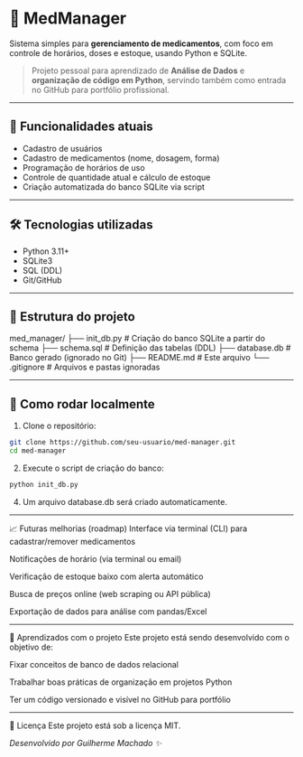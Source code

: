 # 💊 MedManager

Sistema simples para **gerenciamento de medicamentos**, com foco em controle de horários, doses e estoque, usando Python e SQLite.

> Projeto pessoal para aprendizado de **Análise de Dados** e **organização de código em Python**, servindo também como entrada no GitHub para portfólio profissional.

---

## 📌 Funcionalidades atuais

- Cadastro de usuários
- Cadastro de medicamentos (nome, dosagem, forma)
- Programação de horários de uso
- Controle de quantidade atual e cálculo de estoque
- Criação automatizada do banco SQLite via script

---

## 🛠️ Tecnologias utilizadas

- Python 3.11+
- SQLite3
- SQL (DDL)
- Git/GitHub

---

## 📁 Estrutura do projeto

med_manager/
├── init_db.py # Criação do banco SQLite a partir do schema
├── schema.sql # Definição das tabelas (DDL)
├── database.db # Banco gerado (ignorado no Git)
├── README.md # Este arquivo
└── .gitignore # Arquivos e pastas ignoradas


---

## 🚀 Como rodar localmente

1. Clone o repositório:
```bash
git clone https://github.com/seu-usuario/med-manager.git
cd med-manager
```
2. Execute o script de criação do banco:
```bash
python init_db.py
```
4. Um arquivo database.db será criado automaticamente.

--- 

📈 Futuras melhorias (roadmap)
Interface via terminal (CLI) para cadastrar/remover medicamentos

Notificações de horário (via terminal ou email)

Verificação de estoque baixo com alerta automático

Busca de preços online (web scraping ou API pública)

Exportação de dados para análise com pandas/Excel

--- 

🧠 Aprendizados com o projeto
Este projeto está sendo desenvolvido com o objetivo de:

Fixar conceitos de banco de dados relacional

Trabalhar boas práticas de organização em projetos Python

Ter um código versionado e visível no GitHub para portfólio

--- 

📄 Licença
Este projeto está sob a licença MIT.

*Desenvolvido por Guilherme Machado ✨*
